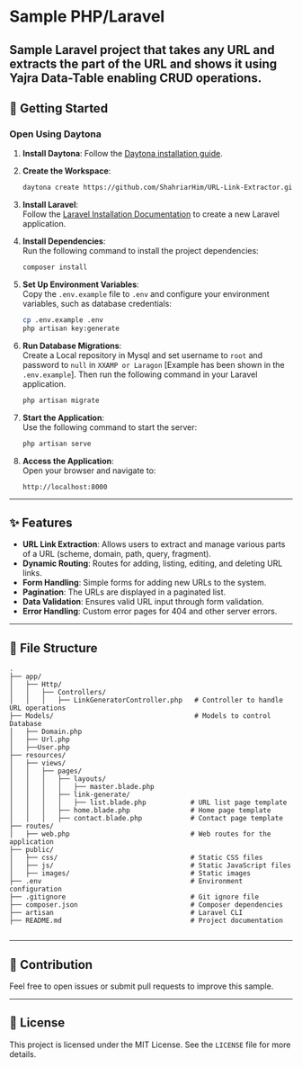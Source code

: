 # Sample PHP/Laravel

Sample Laravel project that takes any URL and extracts the part of the URL and shows it using Yajra Data-Table enabling CRUD operations. 
---

## 🚀 Getting Started  

### Open Using Daytona  

1. **Install Daytona**: Follow the [Daytona installation guide](https://www.daytona.io/docs/installation/installation/).  
2. **Create the Workspace**:  
   ```bash  
   daytona create https://github.com/ShahriarHim/URL-Link-Extractor.git
   ```  
3. **Install Laravel**:  
   Follow the [Laravel Installation Documentation](https://laravel.com/docs/11.x/installation) to create a new Laravel application.  
3. **Install Dependencies**:  
   Run the following command to install the project dependencies:  
   ```bash  
   composer install  
   ```  
 
5. **Set Up Environment Variables**:  
   Copy the `.env.example` file to `.env` and configure your environment variables, such as database credentials:  
   ```bash  
   cp .env.example .env  
   php artisan key:generate  
   ```  
4. **Run Database Migrations**:  
   Create a Local repository in Mysql and set username to `root` and password to `null` in `XXAMP or Laragon` [Example has been shown in the `.env.example`].
   Then run the following command in your Laravel application. 
   ```bash  
   php artisan migrate  
   ``` 
4. **Start the Application**:  
   Use the following command to start the server:  
   ```bash  
   php artisan serve
   ``` 
7. **Access the Application**:  
   Open your browser and navigate to:  
   ```
   http://localhost:8000  

   ```

---

## ✨ Features  

- **URL Link Extraction**: Allows users to extract and manage various parts of a URL (scheme, domain, path, query, fragment).
- **Dynamic Routing**: Routes for adding, listing, editing, and deleting URL links.
- **Form Handling**: Simple forms for adding new URLs to the system.
- **Pagination**: The URLs are displayed in a paginated list.
- **Data Validation**: Ensures valid URL input through form validation.
- **Error Handling**: Custom error pages for 404 and other server errors.  

---

## 📂 File Structure  

```
.
├── app/
│   ├── Http/
│   │   ├── Controllers/
│   │   │   ├── LinkGeneratorController.php   # Controller to handle URL operations
├── Models/                                   # Models to control Database 
│   ├── Domain.php
│   ├── Url.php
│   ├──User.php
├── resources/
│   ├── views/
│   │   ├── pages/
│   │   │   ├── layouts/      
│   │   │   │   ├── master.blade.php        
│   │   │   ├── link-generate/    
│   │   │   │   ├── list.blade.php           # URL list page template             
│   │   │   ├── home.blade.php               # Home page template
│   │   │   ├── contact.blade.php            # Contact page template  
├── routes/
│   ├── web.php                              # Web routes for the application
├── public/
│   ├── css/                                 # Static CSS files
│   ├── js/                                  # Static JavaScript files
│   ├── images/                              # Static images
├── .env                                     # Environment configuration
├── .gitignore                               # Git ignore file
├── composer.json                            # Composer dependencies
├── artisan                                  # Laravel CLI
├── README.md                                # Project documentation


```

---

## 🤝 Contribution  

Feel free to open issues or submit pull requests to improve this sample.

---

## 📝 License  

This project is licensed under the MIT License. See the `LICENSE` file for more details.